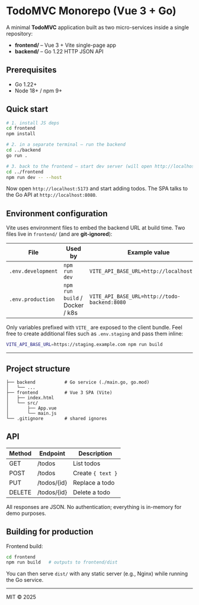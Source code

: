# TodoMVC Monorepo (Vue 3 + Go)

A minimal **TodoMVC** application built as two micro-services inside a single repository:

* **frontend/** – Vue 3 + Vite single-page app
* **backend/**  – Go 1.22 HTTP JSON API

## Prerequisites

* Go 1.22+
* Node 18+ / npm 9+

## Quick start

```bash
# 1. install JS deps
cd frontend
npm install

# 2. in a separate terminal – run the backend
cd ../backend
go run .

# 3. back to the frontend – start dev server (will open http://localhost:5173)
cd ../frontend
npm run dev -- --host
```

Now open `http://localhost:5173` and start adding todos. The SPA talks to the Go API at `http://localhost:8080`.

## Environment configuration

Vite uses environment files to embed the backend URL at build time. Two files live in `frontend/` (and are **git-ignored**):

| File | Used by | Example value |
|------|---------|---------------|
| `.env.development` | `npm run dev` | `VITE_API_BASE_URL=http://localhost:8080` |
| `.env.production`  | `npm run build` / Docker / k8s | `VITE_API_BASE_URL=http://todo-backend:8080` |

Only variables prefixed with `VITE_` are exposed to the client bundle. Feel free to create additional files such as `.env.staging` and pass them inline:

```bash
VITE_API_BASE_URL=https://staging.example.com npm run build
```

---

## Project structure

```
├── backend           # Go service (./main.go, go.mod)
│   └── ...
├── frontend          # Vue 3 SPA (Vite)
│   ├── index.html
│   └── src/
│       ├── App.vue
│       └── main.js
└── .gitignore        # shared ignores
```

## API

| Method | Endpoint        | Description               |
| ------ | --------------- | ------------------------- |
| GET    | /todos          | List todos                |
| POST   | /todos          | Create `{ text }`         |
| PUT    | /todos/{id}     | Replace a todo            |
| DELETE | /todos/{id}     | Delete a todo             |

All responses are JSON. No authentication; everything is in-memory for demo purposes.

## Building for production

Frontend build:

```bash
cd frontend
npm run build   # outputs to frontend/dist
```

You can then serve `dist/` with any static server (e.g., Nginx) while running the Go service.

---
MIT © 2025
